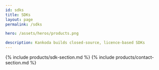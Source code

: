 ```yaml
---
id: sdks
title: SDKs
layout: page
permalink: /sdks

hero: /assets/heros/products.png

description: Kankoda builds closed-source, licence-based SDKs
---
```


{% include products/sdk-section.md %}
{% include products/contact-section.md %}